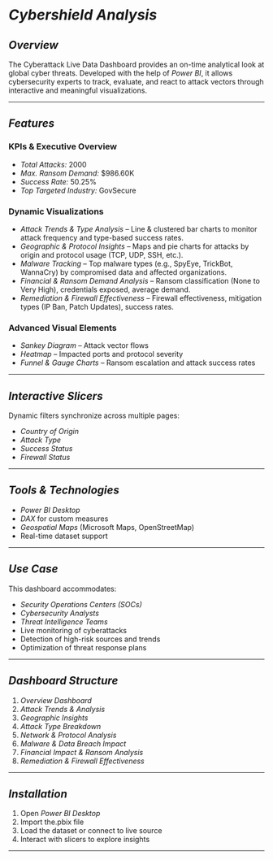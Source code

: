 # *Cybershield Analysis*

## *Overview*
The Cyberattack Live Data Dashboard provides an on-time analytical look at global cyber threats. Developed with the help of *Power BI*, it allows cybersecurity experts to track, evaluate, and react to attack vectors through interactive and meaningful visualizations.

---

## *Features*
### KPIs & Executive Overview
- *Total Attacks:* 2000
- *Max. Ransom Demand:* $986.60K
- *Success Rate:* 50.25%
- *Top Targeted Industry:* GovSecure

### Dynamic Visualizations
- *Attack Trends & Type Analysis* – Line & clustered bar charts to monitor attack frequency and type-based success rates.
- *Geographic & Protocol Insights* – Maps and pie charts for attacks by origin and protocol usage (TCP, UDP, SSH, etc.).
- *Malware Tracking* – Top malware types (e.g., SpyEye, TrickBot, WannaCry) by compromised data and affected organizations.
- *Financial & Ransom Demand Analysis* – Ransom classification (None to Very High), credentials exposed, average demand.
- *Remediation & Firewall Effectiveness* – Firewall effectiveness, mitigation types (IP Ban, Patch Updates), success rates.

### Advanced Visual Elements
- *Sankey Diagram* – Attack vector flows
- *Heatmap* – Impacted ports and protocol severity
- *Funnel & Gauge Charts* – Ransom escalation and attack success rates

---


## *Interactive Slicers*
Dynamic filters synchronize across multiple pages:
- *Country of Origin*
- *Attack Type*
- *Success Status*
- *Firewall Status*

---

## *Tools & Technologies*
- *Power BI Desktop*
- *DAX* for custom measures
- *Geospatial Maps* (Microsoft Maps, OpenStreetMap)
- Real-time dataset support

---

## *Use Case*
This dashboard accommodates:
- *Security Operations Centers (SOCs)*
- *Cybersecurity Analysts*
- *Threat Intelligence Teams*
- Live monitoring of cyberattacks
- Detection of high-risk sources and trends
- Optimization of threat response plans

---

## *Dashboard Structure*
1. *Overview Dashboard*
2. *Attack Trends & Analysis*
3. *Geographic Insights*
4. *Attack Type Breakdown*
5. *Network & Protocol Analysis*
6. *Malware & Data Breach Impact*
7. *Financial Impact & Ransom Analysis*
8. *Remediation & Firewall Effectiveness*

---

## *Installation*
1. Open *Power BI Desktop*
2. Import the.pbix file
3. Load the dataset or connect to live source
4. Interact with slicers to explore insights

---


